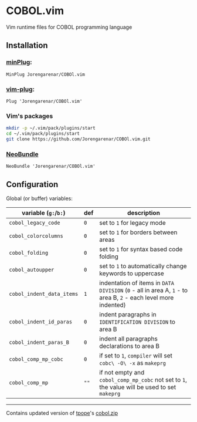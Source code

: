 COBOL.vim
=========

Vim runtime files for COBOL programming language

## Installation
### [minPlug](https://github.com/Jorengarenar/minPlug):
```
MinPlug Jorengarenar/COBOl.vim
```

### [vim-plug](https://github.com/junegunn/vim-plug):
```vim
Plug 'Jorengarenar/COBOl.vim'
```

### Vim's packages
```bash
mkdir -p ~/.vim/pack/plugins/start
cd ~/.vim/pack/plugins/start
git clone https://github.com/Jorengarenar/COBOl.vim.git
```

### [NeoBundle](https://github.com/Shougo/neobundle.vim)
```vim
NeoBundle 'Jorengarenar/COBOl.vim'
```

## Configuration

Global (or buffer) variables:

|    variable (`g:`/`b:`)   |   def   | description |
|---------------------------|---------|-------------|
| `cobol_legacy_code`       |   `0`   | set to `1` for legacy mode
| `cobol_colorcolumns`      |   `0`   | set to `1` for borders between areas
| `cobol_folding`           |   `0`   | set to `1` for syntax based code folding
| `cobol_autoupper`         |   `0`   | set to `1` to automatically change keywords to uppercase
| `cobol_indent_data_items` |   `1`   | indentation of items in `DATA DIVISION` (`0` - all in area A, `1` - to area B, `2` - each level more indented)
| `cobol_indent_id_paras`   |   `0`   | indent paragraphs in `IDENTIFICATION DIVISION` to area B
| `cobol_indent_paras_B`    |   `0`   | indent all paragraphs declarations to area B
| `cobol_comp_mp_cobc`      |   `0`   | if set to `1`, `compiler` will set `cobc\ -O\ -x` as `makeprg`
| `cobol_comp_mp`           |  `""`   | if not empty and `cobol_comp_mp_cobc` not set to `1`, the value will be used to set `makeprg`

---

Contains updated version of [tpope](https://github.com/tpope)'s [cobol.zip](http://www.vim.org/scripts/script.php?script_id=1655)
